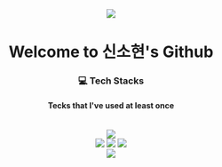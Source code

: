 <div align="center" display="flex">
  <img src="https://avatars.githubusercontent.com/u/185504136?v=4"/>
  <h1>Welcome to 신소현's Github</h1>
  
</div>
  

<div align="center">
<!-- <h3>✉ Contact</h3> -->
<!-- <a href="https://www.instagram.com/hamdragon_mk?igsh=YXB1OTYxcDhxdmR0&utm_source=qr" target="_blank"><img src="https://img.shields.io/badge/hamdragon_mk-E4405F?style=flat-square&logo=instagram&logoColor=FFFFFF"/></a>
<a href="https://www.google.com/gmail/about/" target="_blank"><img src="https://img.shields.io/badge/kimminkyoung0608@gmail.com-EAEAEA?style=flat-square&logo=gmail&logoColor=EA4335"/></a> -->
</div>
<div align="center">
  <h3>💻 Tech Stacks</h3>
  <h4>Tecks that I've used at least once</h4>
</br>
  <img src="https://img.shields.io/badge/unity-black?style=for-the-badge&logo=unity&logoColor=#3776AB" />
</br>
  <img src="https://img.shields.io/badge/HTML5-white?style=for-the-badge&logo=html5&logoColor=E34F26" />
  <img src="https://img.shields.io/badge/css3-white?style=for-the-badge&logo=css3&logoColor=1572B6" />
  <img src="https://img.shields.io/badge/javascript-F7DF1E?style=for-the-badge&logo=javascript&logoColor=black" />
</br>
  <img src="https://img.shields.io/badge/python-white?style=for-the-badge&logo=python#FFFFFF&logoColor=white">
</div>
